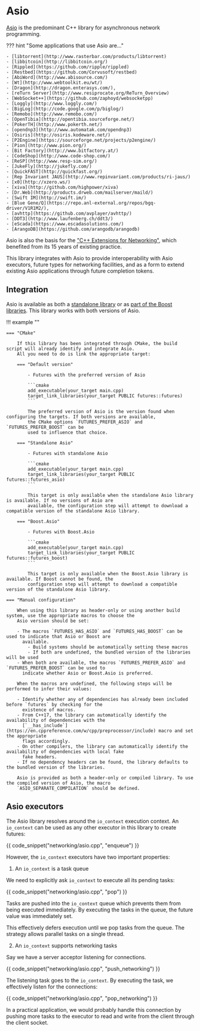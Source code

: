 # Asio

[Asio](https://think-async.com/Asio/) is the predominant C++ library for asynchronous network programming.

??? hint "Some applications that use Asio are..."

    - [libtorrent](http://www.rasterbar.com/products/libtorrent)
    - [libbitcoin](http://libbitcoin.org/)
    - [Rippled](https://github.com/ripple/rippled)
    - [Restbed](https://github.com/Corvusoft/restbed)
    - [AbiWord](http://www.abisource.com/)
    - [Wt](http://www.webtoolkit.eu/wt/)
    - [Dragon](http://dragon.enterasys.com/),
    - [reTurn Server](http://www.resiprocate.org/ReTurn_Overview)
    - [WebSocket++](https://github.com/zaphoyd/websocketpp)
    - [Loggly](http://www.loggly.com/)
    - [BigLog](http://code.google.com/p/biglog/)
    - [Remobo](http://www.remobo.com/)
    - [OpenTibia](http://opentibia.sourceforge.net/)
    - [PokerTH](http://www.pokerth.net/)
    - [opendnp3](http://www.automatak.com/opendnp3)
    - [Osiris](http://osiris.kodeware.net/)
    - [P2Engine](https://sourceforge.net/projects/p2engine/)
    - [Pion](http://www.pion.org/)
    - [Bit Factory](http://www.bitfactory.at/)
    - [CodeShop](http://www.code-shop.com/)
    - [ReSP](http://www.resp-sim.org/)
    - [JukeFly](http://jukefly.com/)
    - [QuickFAST](http://quickfast.org/)
    - [Rep Invariant JAUS](http://www.repinvariant.com/products/ri-jaus/)
    - [x0](http://xzero.ws/)
    - [xiva](http://github.com/highpower/xiva)
    - [Dr.Web](http://products.drweb.com/mailserver/maild/)
    - [Swift IM](http://swift.im/)
    - [Blue Gene/Q](https://repo.anl-external.org/repos/bgq-driver/V1R1M2/),
    - [avhttp](https://github.com/avplayer/avhttp/)
    - [DDT3](http://www.laufenberg.ch/ddt3/)
    - [eScada](https://www.escadasolutions.com/)
    - [ArangoDB](https://github.com/arangodb/arangodb)

Asio is also the basis for
the ["C++ Extensions for Networking"](https://en.cppreference.com/w/cpp/experimental/networking), which benefited from
its 15 years of existing practice.

This library integrates with Asio to provide interoperability with Asio executors, future types for networking
facilities, and as a form to extend existing Asio applications through future completion tokens.

## Integration

Asio is available as both a [standalone library](https://think-async.com/Asio/index.html) or
as [part of the Boost libraries](https://www.boost.org/doc/libs/1_78_0/doc/html/boost_asio.html). This library works
with both versions of Asio.

!!! example ""

    === "CMake"
    
        If this library has been integrated through CMake, the build script will already identify and integrate Asio.
        All you need to do is link the appropriate target:

        === "Default version"

            - Futures with the preferred version of Asio
    
            ```cmake
            add_executable(your_target main.cpp)
            target_link_libraries(your_target PUBLIC futures::futures)
            ```

            The preferred version of Asio is the version found when configuring the targets. If both versions are available,
            the CMake options `FUTURES_PREFER_ASIO` and `FUTURES_PREFER_BOOST` can be
            used to influence that choice.

        === "Standalone Asio"

            - Futures with standalone Asio
    
            ```cmake
            add_executable(your_target main.cpp)
            target_link_libraries(your_target PUBLIC futures::futures_asio)
            ```
    
            This target is only available when the standalone Asio library is available. If no versions of Asio are 
            available, the configuration step will attempt to download a compatible version of the standalone Asio library. 

        === "Boost.Asio"

            - Futures with Boost.Asio
    
            ```cmake
            add_executable(your_target main.cpp)
            target_link_libraries(your_target PUBLIC futures::futures_boost)
            ```
            
            This target is only available when the Boost.Asio library is available. If Boost cannot be found, the 
            configuration step will attempt to download a compatible version of the standalone Asio library. 

    === "Manual configuration"
    
        When using this library as header-only or using another build system, use the appropriate macros to choose the
        Asio version should be set:

        - The macros `FUTURES_HAS_ASIO` and `FUTURES_HAS_BOOST` can be used to indicate that Asio or Boost are 
          available. 
            - Build systems should be automatically setting these macros
            - If both are undefined, the bundled version of the libraries will be used
        - When both are available, the macros `FUTURES_PREFER_ASIO` and `FUTURES_PREFER_BOOST` can be used to
          indicate whether Asio or Boost.Asio is preferred. 

        When the macros are undefined, the following steps will be performed to infer their values:        

        - Identify whether any of dependencies has already been included before `futures` by checking for the
          existence of macros. 
        - From C++17, the library can automatically identify the availability of dependencies with the 
          [`__has_include`](https://en.cppreference.com/w/cpp/preprocessor/include) macro and set the appropriate
          flags accordingly. 
        - On other compilers, the library can automatically identify the availability of dependencies with local fake
          fake headers.
        - If no dependency headers can be found, the library defaults to the bundled version of the libraries.
    
        Asio is provided as both a header-only or compiled library. To use the compiled version of Asio, the macro 
        `ASIO_SEPARATE_COMPILATION` should be defined.

## Asio executors

The Asio library resolves around the `io_context` execution context. An `io_context` can be used as any other executor
in this library to create futures:

{{ code_snippet("networking/asio.cpp", "enqueue") }}

However, the `io_context` executors have two important properties:

1) An `io_context` is a task queue

We need to explicitly ask `io_context` to execute all its pending tasks:

{{ code_snippet("networking/asio.cpp", "pop") }}

Tasks are pushed into the `io_context` queue which prevents them from being executed immediately. By executing the tasks
in the queue, the future value was immediately set.

This effectively defers execution until we pop tasks from the queue. The strategy allows parallel tasks on a single
thread.

2) An `io_context` supports networking tasks

Say we have a server acceptor listening for connections.

{{ code_snippet("networking/asio.cpp", "push_networking") }}

The listening task goes to the `io_context`. By executing the task, we effectively listen for the connections:

{{ code_snippet("networking/asio.cpp", "pop_networking") }}

In a practical application, we would probably handle this connection by pushing more tasks to the executor to read and
write from the client through the client socket.